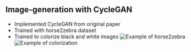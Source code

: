## Image-generation with CycleGAN

- Implemented CycleGAN from original paper
- Trained with horse2zebra dataset
- Trained to colorize black and white images
![Example of horse2zebra](https://github.com/ivangoldov/image-generation/blob/master/example/horse2zebra.png)
![Example of colorization](https://github.com/ivangoldov/image-generation/blob/master/example/colorization.png)
